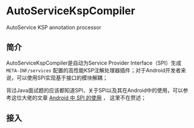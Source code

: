 # AutoServiceKspCompiler
AutoService KSP annotation processor

## 简介

AutoServiceKspCompiler是自动为Service Provider Interface（SPI）生成 `META-INF/services` 配置的高性能KSP注解处理器插件；对于Android开发者来说，可以使用SPI实现基于接口的模块解耦；



背过Java面试题的应该都知道SPI，关于SPI以及其在Android中的使用，可以参考这位大佬的文章 [Android 中 SPI 的使用](https://juejin.cn/post/6844903478272196615) ， 这里不在赘述；



## 接入





